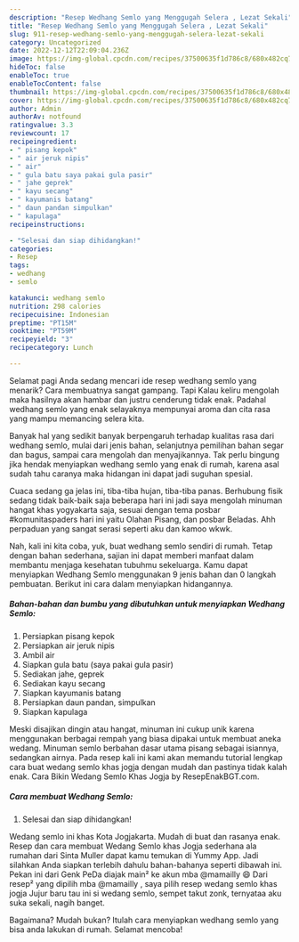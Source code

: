 ```yaml
---
description: "Resep Wedhang Semlo yang Menggugah Selera , Lezat Sekali"
title: "Resep Wedhang Semlo yang Menggugah Selera , Lezat Sekali"
slug: 911-resep-wedhang-semlo-yang-menggugah-selera-lezat-sekali
category: Uncategorized
date: 2022-12-12T22:09:04.236Z
image: https://img-global.cpcdn.com/recipes/37500635f1d786c8/680x482cq70/wedhang-semlo-foto-resep-utama.jpg
hideToc: false
enableToc: true
enableTocContent: false
thumbnail: https://img-global.cpcdn.com/recipes/37500635f1d786c8/680x482cq70/wedhang-semlo-foto-resep-utama.jpg
cover: https://img-global.cpcdn.com/recipes/37500635f1d786c8/680x482cq70/wedhang-semlo-foto-resep-utama.jpg
author: Admin
authorAv: notfound
ratingvalue: 3.3
reviewcount: 17
recipeingredient:
- " pisang kepok"
- " air jeruk nipis"
- " air"
- " gula batu saya pakai gula pasir"
- " jahe geprek"
- " kayu secang"
- " kayumanis batang"
- " daun pandan simpulkan"
- " kapulaga"
recipeinstructions:

- "Selesai dan siap dihidangkan!"
categories:
- Resep
tags:
- wedhang
- semlo

katakunci: wedhang semlo 
nutrition: 298 calories
recipecuisine: Indonesian
preptime: "PT15M"
cooktime: "PT59M"
recipeyield: "3"
recipecategory: Lunch

---
```



Selamat pagi Anda sedang mencari ide resep wedhang semlo yang menarik? Cara membuatnya sangat gampang. Tapi Kalau keliru mengolah maka hasilnya akan hambar dan justru cenderung tidak enak. Padahal wedhang semlo yang enak selayaknya mempunyai aroma dan cita rasa yang mampu memancing selera kita.


Banyak hal yang sedikit banyak berpengaruh terhadap kualitas rasa dari wedhang semlo, mulai dari jenis bahan, selanjutnya pemilihan bahan segar dan bagus, sampai cara mengolah dan menyajikannya. Tak perlu bingung jika hendak menyiapkan wedhang semlo yang enak di rumah, karena asal sudah tahu caranya maka hidangan ini dapat jadi suguhan spesial.

Cuaca sedang ga jelas ini, tiba-tiba hujan, tiba-tiba panas. Berhubung fisik sedang tidak baik-baik saja beberapa hari ini jadi saya mengolah minuman hangat khas yogyakarta saja, sesuai dengan tema posbar #komunitaspaders hari ini yaitu Olahan Pisang, dan posbar Beladas. Ahh perpaduan yang sangat serasi seperti aku dan kamoo wkwk.


Nah, kali ini kita coba, yuk, buat wedhang semlo sendiri di rumah. Tetap dengan bahan sederhana, sajian ini dapat memberi manfaat dalam membantu menjaga kesehatan tubuhmu sekeluarga. Kamu dapat menyiapkan Wedhang Semlo menggunakan 9 jenis bahan dan 0 langkah pembuatan. Berikut ini cara dalam menyiapkan hidangannya.

<!--inarticleads1-->

##### Bahan-bahan dan bumbu yang dibutuhkan untuk menyiapkan Wedhang Semlo:

1. Persiapkan  pisang kepok
1. Persiapkan  air jeruk nipis
1. Ambil  air
1. Siapkan  gula batu (saya pakai gula pasir)
1. Sediakan  jahe, geprek
1. Sediakan  kayu secang
1. Siapkan  kayumanis batang
1. Persiapkan  daun pandan, simpulkan
1. Siapkan  kapulaga


Meski disajikan dingin atau hangat, minuman ini cukup unik karena menggunakan berbagai rempah yang biasa dipakai untuk membuat aneka wedang. Minuman semlo berbahan dasar utama pisang sebagai isiannya, sedangkan airnya. Pada resep kali ini kami akan memandu tutorial lengkap cara buat wedang semlo khas jogja dengan mudah dan pastinya tidak kalah enak. Cara Bikin Wedang Semlo Khas Jogja by ResepEnakBGT.com. 

<!--inarticleads2-->

##### Cara membuat Wedhang Semlo:


1. Selesai dan siap dihidangkan!

Wedang semlo ini khas Kota Jogjakarta. Mudah di buat dan rasanya enak. Resep dan cara membuat Wedang Semlo khas Jogja sederhana ala rumahan dari Sinta Muller dapat kamu temukan di Yummy App. Jadi silahkan Anda siapkan terlebih dahulu bahan-bahanya seperti dibawah ini. Pekan ini dari Genk PeDa diajak main² ke akun mba @mamailly 😄 Dari resep² yang dipilih mba @mamailly , saya pilih resep wedang semlo khas jogja Jujur baru tau ini si wedang semlo, sempet takut zonk, ternyataa aku suka sekali, nagih banget. 

Bagaimana? Mudah bukan? Itulah cara menyiapkan wedhang semlo yang bisa anda lakukan di rumah. Selamat mencoba!
